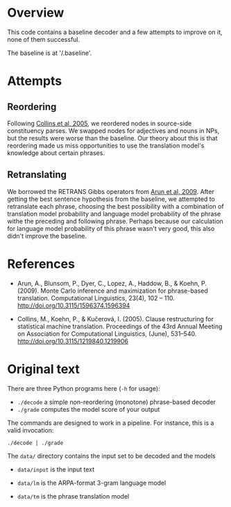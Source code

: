 # Overview
This code contains a baseline decoder and a few attempts to improve on it, none of them successful.

The baseline is at '/.baseline'.

# Attempts
## Reordering
Following [Collins et al, 2005](http://acl.ldc.upenn.edu/P/P05/P05-1066.pdf), we reordered nodes in source-side constituency parses.
We swapped nodes for adjectives and nouns in NPs, but the results were worse than the baseline.
Our theory about this is that reordering made us miss opportunities to use the translation model's knowledge about certain phrases. 

## Retranslating
We borrowed the RETRANS Gibbs operators from [Arun et al, 2009](http://www.aclweb.org/anthology/W09-1114). 
After getting the best sentence hypothesis from the baseline, we attempted to retranslate each phrase, choosing the best possibility with a combination of translation model probability and language model probability of the phrase withe the preceding and following phrase.
Perhaps because our calculation for language model probability of this phrase wasn't very good, this also didn't improve the baseline.

# References
* Arun, A., Blunsom, P., Dyer, C., Lopez, A., Haddow, B., & Koehn, P. (2009). Monte Carlo inference and maximization for phrase-based translation. Computational Linguistics, 23(4), 102 – 110. http://doi.org/10.3115/1596374.1596394 

* Collins, M., Koehn, P., & Kučerová, I. (2005). Clause restructuring for statistical machine translation. Proceedings of the 43rd Annual Meeting on Association for Computational Linguistics, (June), 531–540. http://doi.org/10.3115/1219840.1219906

# Original text
There are three Python programs here (`-h` for usage):

 - `./decode` a simple non-reordering (monotone) phrase-based decoder
 - `./grade` computes the model score of your output

The commands are designed to work in a pipeline. For instance, this is a valid invocation:

    ./decode | ./grade


The `data/` directory contains the input set to be decoded and the models

 - `data/input` is the input text

 - `data/lm` is the ARPA-format 3-gram language model

 - `data/tm` is the phrase translation model

